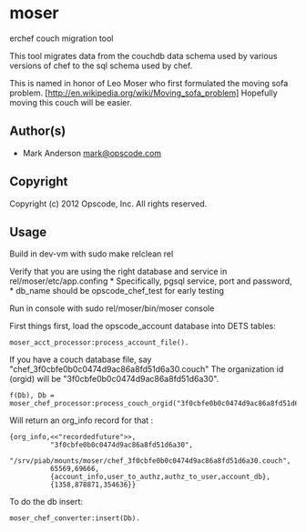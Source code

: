 # moser #

erchef couch migration tool

This tool migrates data from the couchdb data schema used by various
versions of chef to the sql schema used by chef.

This is named in honor of Leo Moser who first formulated the moving
sofa problem. [http://en.wikipedia.org/wiki/Moving_sofa_problem]
Hopefully moving this couch will be easier.


## Author(s) ##

* Mark Anderson <mark@opscode.com>

## Copyright ##

Copyright (c) 2012 Opscode, Inc.  All rights reserved.

## Usage ##

Build in dev-vm with
    sudo make relclean rel

Verify that you are using the right database and service in rel/moser/etc/app.confing
    * Specifically, pgsql service, port and password,
    * db_name should be opscode_chef_test for early testing

Run in console with
    sudo rel/moser/bin/moser console

First things first, load the opscode_account database into DETS tables:

```
moser_acct_processor:process_account_file().
```

If you have a couch database file, say "chef_3f0cbfe0b0c0474d9ac86a8fd51d6a30.couch" The organization id (orgid) will be "3f0cbfe0b0c0474d9ac86a8fd51d6a30".

```
f(Db), Db = moser_chef_processor:process_couch_orgid("3f0cbfe0b0c0474d9ac86a8fd51d6a30").
```

Will return an org_info record for that :

```
{org_info,<<"recordedfuture">>,
          "3f0cbfe0b0c0474d9ac86a8fd51d6a30",
          "/srv/piab/mounts/moser/chef_3f0cbfe0b0c0474d9ac86a8fd51d6a30.couch",
          65569,69666,
          {account_info,user_to_authz,authz_to_user,account_db},
          {1358,878871,354636}}
```

To do the db insert:

```
moser_chef_converter:insert(Db).
```

